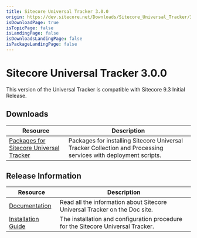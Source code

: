 ```yaml
---
title: Sitecore Universal Tracker 3.0.0
origin: https://dev.sitecore.net/Downloads/Sitecore_Universal_Tracker/3x/Sitecore_Universal_Tracker_300.aspx
isDownloadPage: true
isTopicPage: false
isLandingPage: false
isDownloadsLandingPage: false
isPackageLandingPage: false
---
```


# Sitecore Universal Tracker 3.0.0

This version of the Universal Tracker is compatible with Sitecore 9.3 Initial Release.

## Downloads

 | Resource | Description |
 | --- | --- |
 | [Packages for Sitecore Universal Tracker](https://scdp.blob.core.windows.net/downloads/Sitecore%20Universal%20Tracker/3x/Sitecore%20Universal%20Tracker%20300/Secure/Sitecore%20Universal%20Tracker%203.0.0.zip) | Packages for installing Sitecore Universal Tracker Collection and Processing services with deployment scripts. |

## Release Information

 | Resource | Description |
 | --- | --- |
 | [Documentation](https://doc.sitecore.com/developers/93/sitecore-experience-platform/en/universal-tracker.html) | Read all the information about Sitecore Universal Tracker on the Doc site. |
 | [Installation Guide](https://scdp.blob.core.windows.net/downloads/Sitecore%20Universal%20Tracker/3x/Sitecore%20Universal%20Tracker%20300/Secure/Universal_Tracker_3_0_Installation_Guide-en.pdf) | The installation and configuration procedure for the Sitecore Universal Tracker. |
